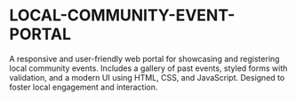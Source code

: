# LOCAL-COMMUNITY-EVENT-PORTAL
A responsive and user-friendly web portal for showcasing and registering local community events. Includes a gallery of past events, styled forms with validation, and a modern UI using HTML, CSS, and JavaScript. Designed to foster local engagement and interaction.
